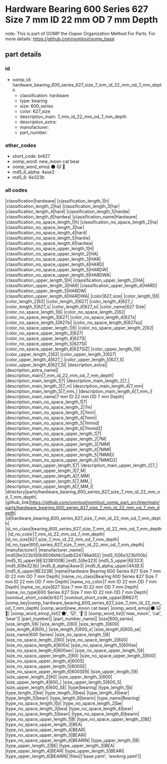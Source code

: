 # Hardware Bearing 600 Series 627 Size 7 mm ID 22 mm OD 7 mm Depth  

note: This is part of OOMP the Oopen Organization Method For Parts. For more details: https://github.com/oomlout/oomp_base

##  part details





### id
* oomp_id: hardware_bearing_600_series_627_size_7_mm_id_22_mm_od_7_mm_depth
  * classification: hardware
  * type: bearing
  * size: 600_series
  * color: 627_size
  * description_main: 7_mm_id_22_mm_od_7_mm_depth
  * description_extra: 
  * manufacturer: 
  * part_number: 

### other_codes
* short_code: br627
* oomp_word: new_moon cat bear
* oomp_word_emoji :new_moon: :cat: :bear:
* md5_6_alpha: 4ase3
* md5_6: 6e323b

### all codes 
|classification|hardware|
|classification_length_1|h|
|classification_length_2|ha|
|classification_length_3|har|
|classification_length_4|hard|
|classification_length_5|hardw|
|classification_length_6|hardwa|
|classification_name|Hardware|
|classification_no_space_length_1|h|
|classification_no_space_length_2|ha|
|classification_no_space_length_3|har|
|classification_no_space_length_4|hard|
|classification_no_space_length_5|hardw|
|classification_no_space_length_6|hardwa|
|classification_no_space_upper_length_1|H|
|classification_no_space_upper_length_2|HA|
|classification_no_space_upper_length_3|HAR|
|classification_no_space_upper_length_4|HARD|
|classification_no_space_upper_length_5|HARDW|
|classification_no_space_upper_length_6|HARDWA|
|classification_upper_length_1|H|
|classification_upper_length_2|HA|
|classification_upper_length_3|HAR|
|classification_upper_length_4|HARD|
|classification_upper_length_5|HARDW|
|classification_upper_length_6|HARDWA|
|color|627_size|
|color_length_1|6|
|color_length_2|62|
|color_length_3|627|
|color_length_4|627_|
|color_length_5|627_s|
|color_length_6|627_si|
|color_name|627 Size|
|color_no_space_length_1|6|
|color_no_space_length_2|62|
|color_no_space_length_3|627|
|color_no_space_length_4|627s|
|color_no_space_length_5|627si|
|color_no_space_length_6|627siz|
|color_no_space_upper_length_1|6|
|color_no_space_upper_length_2|62|
|color_no_space_upper_length_3|627|
|color_no_space_upper_length_4|627S|
|color_no_space_upper_length_5|627SI|
|color_no_space_upper_length_6|627SIZ|
|color_upper_length_1|6|
|color_upper_length_2|62|
|color_upper_length_3|627|
|color_upper_length_4|627_|
|color_upper_length_5|627_S|
|color_upper_length_6|627_SI|
|description_extra||
|description_extra_name||
|description_main|7_mm_id_22_mm_od_7_mm_depth|
|description_main_length_1|7|
|description_main_length_2|7_|
|description_main_length_3|7_m|
|description_main_length_4|7_mm|
|description_main_length_5|7_mm_|
|description_main_length_6|7_mm_i|
|description_main_name|7 mm ID 22 mm OD 7 mm Depth|
|description_main_no_space_length_1|7|
|description_main_no_space_length_2|7m|
|description_main_no_space_length_3|7mm|
|description_main_no_space_length_4|7mmi|
|description_main_no_space_length_5|7mmid|
|description_main_no_space_length_6|7mmid2|
|description_main_no_space_upper_length_1|7|
|description_main_no_space_upper_length_2|7M|
|description_main_no_space_upper_length_3|7MM|
|description_main_no_space_upper_length_4|7MMI|
|description_main_no_space_upper_length_5|7MMID|
|description_main_no_space_upper_length_6|7MMID2|
|description_main_upper_length_1|7|
|description_main_upper_length_2|7_|
|description_main_upper_length_3|7_M|
|description_main_upper_length_4|7_MM|
|description_main_upper_length_5|7_MM_|
|description_main_upper_length_6|7_MM_I|
|directory|parts/hardware_bearing_600_series_627_size_7_mm_id_22_mm_od_7_mm_depth|
|github_link|https://github.com/oomlout/oomlout_oomp_part_src/tree/main/parts/hardware_bearing_600_series_627_size_7_mm_id_22_mm_od_7_mm_depth|
|id|hardware_bearing_600_series_627_size_7_mm_id_22_mm_od_7_mm_depth|
|id_no_class|bearing_600_series_627_size_7_mm_id_22_mm_od_7_mm_depth|
|id_no_color|7_mm_id_22_mm_od_7_mm_depth|
|id_no_size|627_size_7_mm_id_22_mm_od_7_mm_depth|
|id_no_type|600_series_627_size_7_mm_id_22_mm_od_7_mm_depth|
|manufacturer||
|manufacturer_name||
|md5|6e323b100b9506bf4c5adb524746a062|
|md5_10|6e323b100b|
|md5_10_upper|6E323B100B|
|md5_5|6e323|
|md5_5_upper|6E323|
|md5_6|6e323b|
|md5_6_alpha|4ase3|
|md5_6_alpha_upper|4ASE3|
|md5_6_upper|6E323B|
|name|Hardware Bearing 600 Series 627 Size 7 mm ID 22 mm OD 7 mm Depth|
|name_no_class|Bearing 600 Series 627 Size 7 mm ID 22 mm OD 7 mm Depth|
|name_no_color|7 mm ID 22 mm OD 7 mm Depth|
|name_no_size|627 Size 7 mm ID 22 mm OD 7 mm Depth|
|name_no_type|600 Series 627 Size 7 mm ID 22 mm OD 7 mm Depth|
|oomlout_short_code|br627|
|oomlout_short_code_upper|BR627|
|oomp_key|oomp_hardware_bearing_600_series_627_size_7_mm_id_22_mm_od_7_mm_depth|
|oomp_word|new_moon cat bear|
|oomp_word_emoji|:new_moon: :cat: :bear:|
|oomp_word_emoji_list|[':new_moon:', ':cat:', ':bear:']|
|oomp_word_list|['new_moon', 'cat', 'bear']|
|part_number||
|part_number_name||
|size|600_series|
|size_length_1|6|
|size_length_2|60|
|size_length_3|600|
|size_length_4|600_|
|size_length_5|600_s|
|size_length_6|600_se|
|size_name|600 Series|
|size_no_space_length_1|6|
|size_no_space_length_2|60|
|size_no_space_length_3|600|
|size_no_space_length_4|600s|
|size_no_space_length_5|600se|
|size_no_space_length_6|600ser|
|size_no_space_upper_length_1|6|
|size_no_space_upper_length_2|60|
|size_no_space_upper_length_3|600|
|size_no_space_upper_length_4|600S|
|size_no_space_upper_length_5|600SE|
|size_no_space_upper_length_6|600SER|
|size_upper_length_1|6|
|size_upper_length_2|60|
|size_upper_length_3|600|
|size_upper_length_4|600_|
|size_upper_length_5|600_S|
|size_upper_length_6|600_SE|
|type|bearing|
|type_length_1|b|
|type_length_2|be|
|type_length_3|bea|
|type_length_4|bear|
|type_length_5|beari|
|type_length_6|bearin|
|type_name|Bearing|
|type_no_space_length_1|b|
|type_no_space_length_2|be|
|type_no_space_length_3|bea|
|type_no_space_length_4|bear|
|type_no_space_length_5|beari|
|type_no_space_length_6|bearin|
|type_no_space_upper_length_1|B|
|type_no_space_upper_length_2|BE|
|type_no_space_upper_length_3|BEA|
|type_no_space_upper_length_4|BEAR|
|type_no_space_upper_length_5|BEARI|
|type_no_space_upper_length_6|BEARIN|
|type_upper_length_1|B|
|type_upper_length_2|BE|
|type_upper_length_3|BEA|
|type_upper_length_4|BEAR|
|type_upper_length_5|BEARI|
|type_upper_length_6|BEARIN|
|files|['base.yaml', 'working.yaml']|
